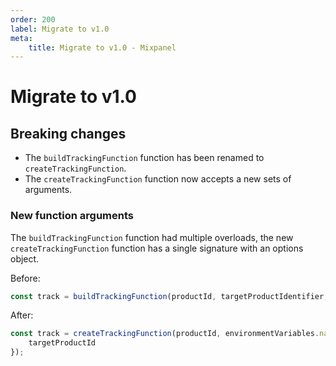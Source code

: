 ```yaml
---
order: 200
label: Migrate to v1.0
meta:
    title: Migrate to v1.0 - Mixpanel
---
```


# Migrate to v1.0

## Breaking changes

- The `buildTrackingFunction` function has been renamed to `createTrackingFunction`.
- The `createTrackingFunction` function now accepts a new sets of arguments.

### New function arguments

The `buildTrackingFunction` function had multiple overloads, the new `createTrackingFunction` function has a single signature with an options object.

Before:

```ts
const track = buildTrackingFunction(productId, targetProductIdentifier, environmentVariables.navigationApiBaseUrl);
```

After:

```ts
const track = createTrackingFunction(productId, environmentVariables.navigationApiBaseUrl, {
    targetProductId
});
```
